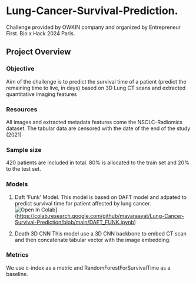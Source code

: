 # Lung-Cancer-Survival-Prediction.

Challenge provided by OWKIN company and organized by Entrepreneur First. Bio x Hack 2024 Paris.

## Project Overview

### Objective

Aim of the challenge is to predict the survival time of a patient (predict the remaining time to live, in days) based on 3D Lung CT scans and extracted quantitative imaging features

### Resources

All images and extracted metadata features come the NSCLC-Radiomics dataset.
The tabular data are censored with the date of the end of the study (2021)

### Sample size

420 patients are included in total. 80% is allocated to the train set and 20% to the test set.

### Models

1. Daft 'Funk' Model.
This model is based on DAFT model and adpated to predict survival time for patient affected by lung cancer.
![Open In Colab](https://colab.research.google.com/assets/colab-badge.svg)](https://colab.research.google.com/github/mayaraayat/Lung-Cancer-Survival-Prediction/blob/main/DAFT_FUNK.ipynb)

2. Death 3D CNN
This model use a 3D CNN backbone to embed CT scan and then concatenate tabular vector with the image embedding.

### Metrics
We use c-index as a metric and RandomForestForSurvivalTime as a baseline.
